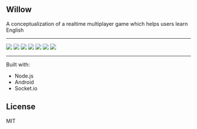 Willow
------
A conceptualization of a realtime multiplayer game which helps users learn English

--------------------------------------------------------------------

![](https://github.com/mavidser/Willow/raw/master/screenshots/1.png)
![](https://github.com/mavidser/Willow/raw/master/screenshots/2.png)
![](https://github.com/mavidser/Willow/raw/master/screenshots/3.png)
![](https://github.com/mavidser/Willow/raw/master/screenshots/4.png)
![](https://github.com/mavidser/Willow/raw/master/screenshots/5.png)
![](https://github.com/mavidser/Willow/raw/master/screenshots/6a.png)
![](https://github.com/mavidser/Willow/raw/master/screenshots/7a.png)

---------------------------------------------------------------------
Built with:

- Node.js
- Android
- Socket.io

License
-------
MIT
